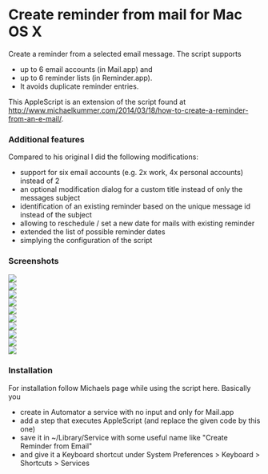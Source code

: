# Create reminder from mail for Mac OS X
Create a reminder from a selected email message. The script supports 

- up to 6 email accounts (in Mail.app) and 
- up to 6 reminder lists (in Reminder.app).
- It avoids duplicate reminder entries.

This AppleScript is an extension of the script found at http://www.michaelkummer.com/2014/03/18/how-to-create-a-reminder-from-an-e-mail/.

### Additional features

Compared to his original I did the following modifications:

- support for six email accounts (e.g. 2x work, 4x personal accounts) instead of 2
- an optional modification dialog for a custom title instead of only the messages subject
- identification of an existing reminder based on the unique message id instead of the subject
- allowing to reschedule / set a new date for mails with existing reminder
- extended the list of possible reminder dates
- simplying the configuration of the script

### Screenshots

![](https://github.com/moritzregnier/create-reminder-from-mail-mac/blob/cbecbb99b277e8fe243e69364ee5de92efbcd68e/screenshots/emailreminder01.jpg)  
![](https://github.com/moritzregnier/create-reminder-from-mail-mac/blob/cbecbb99b277e8fe243e69364ee5de92efbcd68e/screenshots/emailreminder02.jpg)  
![](https://github.com/moritzregnier/create-reminder-from-mail-mac/blob/cbecbb99b277e8fe243e69364ee5de92efbcd68e/screenshots/emailreminder03.jpg)  
![](https://github.com/moritzregnier/create-reminder-from-mail-mac/blob/cbecbb99b277e8fe243e69364ee5de92efbcd68e/screenshots/emailreminder04.jpg)  
![](https://github.com/moritzregnier/create-reminder-from-mail-mac/blob/cbecbb99b277e8fe243e69364ee5de92efbcd68e/screenshots/emailreminder05.jpg)  
![](https://github.com/moritzregnier/create-reminder-from-mail-mac/blob/cbecbb99b277e8fe243e69364ee5de92efbcd68e/screenshots/emailreminder06.jpg)  
![](https://github.com/moritzregnier/create-reminder-from-mail-mac/blob/cbecbb99b277e8fe243e69364ee5de92efbcd68e/screenshots/emailreminder07.jpg)  
![](https://github.com/moritzregnier/create-reminder-from-mail-mac/blob/cbecbb99b277e8fe243e69364ee5de92efbcd68e/screenshots/emailreminder08.jpg)  
![](https://github.com/moritzregnier/create-reminder-from-mail-mac/blob/cbecbb99b277e8fe243e69364ee5de92efbcd68e/screenshots/emailreminder09.jpg)  
![](https://github.com/moritzregnier/create-reminder-from-mail-mac/blob/cbecbb99b277e8fe243e69364ee5de92efbcd68e/screenshots/emailreminder10.jpg)  

### Installation

For installation follow Michaels page while using the script here. Basically you 

- create in Automator a service with no input and only for Mail.app
- add a step that executes AppleScript (and replace the given code by this one)
- save it in ~/Library/Service with some useful name like "Create Reminder from Email"
- and give it a Keyboard shortcut under System Preferences > Keyboard > Shortcuts > Services 

